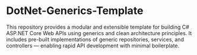 # DotNet-Generics-Template
This repository provides a modular and extensible template for building C# ASP.NET Core Web APIs using generics and clean architecture principles. It includes pre-built implementations of generic repositories, services, and controllers — enabling rapid API development with minimal boilerplate.
